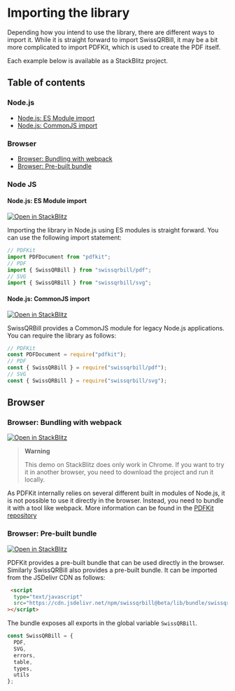 
# Importing the library

Depending how you intend to use the library, there are different ways to import it. While it is straight forward to import SwissQRBill, it may be a bit more complicated to import PDFKit, which is used to create the PDF itself.

Each example below is available as a StackBlitz project.

## Table of contents

### Node.js

- [Node.js: ES Module import](#nodejs-es-module-import)
- [Node.js: CommonJS import](#nodejs-commonjs-import)

### Browser

- [Browser: Bundling with webpack](#browser-bundling-with-webpack)
- [Browser: Pre-built bundle](#browser-pre-built-bundle)

### Node JS

#### Node.js: ES Module import

[![Open in StackBlitz](https://developer.stackblitz.com/img/open_in_stackblitz_small.svg)
][node esm javascript]

Importing the library in Node.js using ES modules is straight forward. You can use the following import statement:

```ts
// PDFKit
import PDFDocument from "pdfkit";
// PDF
import { SwissQRBill } from "swissqrbill/pdf";
// SVG
import { SwissQRBill } from "swissqrbill/svg";
```

#### Node.js: CommonJS import

[![Open in StackBlitz](https://developer.stackblitz.com/img/open_in_stackblitz_small.svg)
][node cjs javascript]

SwissQRBill provides a CommonJS module for legacy Node.js applications. You can require the library as follows:

```ts
// PDFKit
const PDFDocument = require("pdfkit");
// PDF
const { SwissQRBill } = require("swissqrbill/pdf");
// SVG
const { SwissQRBill } = require("swissqrbill/svg");
```

## Browser

### Browser: Bundling with webpack

[![Open in StackBlitz](https://developer.stackblitz.com/img/open_in_stackblitz_small.svg)
][browser bundling with webpack]

> **Warning**
>
> This demo on StackBlitz does only work in Chrome. If you want to try it in another browser, you need to download the project and run it locally.

As PDFKit internally relies on several different built in modules of Node.js, it is not possible to use it directly in the browser. Instead, you need to bundle it with a tool like webpack. More information can be found in the [PDFKit repository](https://github.com/foliojs/pdfkit/tree/master/examples/webpack)

### Browser: Pre-built bundle

[![Open in StackBlitz](https://developer.stackblitz.com/img/open_in_stackblitz_small.svg)
][browser pre-built bundle]

PDFKit provides a pre-built bundle that can be used directly in the browser. Similarly SwissQRBill also provides a pre-built bundle. It can be imported from the JSDelivr CDN as follows:

```html
 <script
  type="text/javascript"
  src="https://cdn.jsdelivr.net/npm/swissqrbill@beta/lib/bundle/swissqrbill.js"
></script>
```

The bundle exposes all exports in the global variable `SwissQRBill`.

```ts
const SwissQRBill = {
  PDF,
  SVG,
  errors,
  table,
  types,
  utils
};
```

[node esm javascript]: https://stackblitz.com/fork/github/schoero/swissqrbill/tree/main/examples/node-esm-javascript?file=src%2Fsvg.js,src%2Fpdf.js&title=SwissQRBill%20Node%20ESM%20JavaScript&startScript=generate
[node cjs javascript]: https://stackblitz.com/fork/github/schoero/swissqrbill/tree/main/examples/node-cjs-javascript?file=src%2Fsvg.js,src%2Fpdf.js&title=SwissQRBill%20Node%20CJS%20JavaScript&startScript=generate
[browser bundling with webpack]: https://stackblitz.com/fork/github/schoero/swissqrbill/tree/main/examples/browser-bundling-with-webpack?file=src%2Fpdf.js&title=Browser%20bundling%20with%20webpack&startScript=start
[browser pre-built bundle]: https://stackblitz.com/fork/github/schoero/swissqrbill/tree/main/examples/browser-pre-built-bundle?file=src%2Fpdf.js&title=Browser%20pre-built%20bundle&startScript=start
